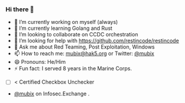 ### Hi there 👋

- 🔭 I’m currently working on myself (always)
- 🌱 I’m currently learning Golang and Rust
- 👯 I’m looking to collaborate on CCDC orchestration
- 🤔 I’m looking for help with https://github.com/restincode/restincode
- 💬 Ask me about Red Teaming, Post Exploitation, Windows
- 📫 How to reach me: mubix@hak5.org or Twitter: [@mubix](https://twitter.com/mubix)
- 😄 Pronouns: He/Him
- ⚡ Fun fact: I served 8 years in the Marine Corps.
- [ ] < Certified Checkbox Unchecker
- <a rel="me" href="https://infosec.exchange/@mubix">@mubix</a> on Infosec.Exchange .

